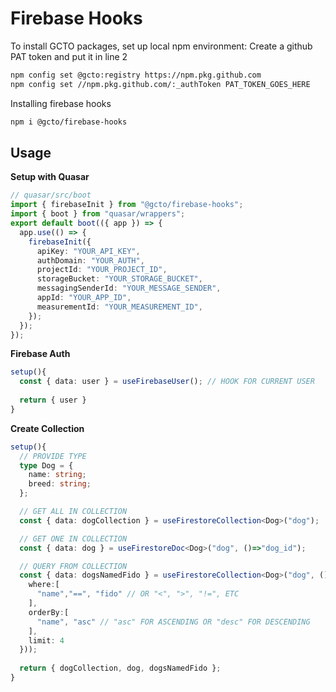 # Firebase Hooks

To install GCTO packages, set up local npm environment:
Create a github PAT token and put it in line 2

```bash
npm config set @gcto:registry https://npm.pkg.github.com
npm config set //npm.pkg.github.com/:_authToken PAT_TOKEN_GOES_HERE
```

Installing firebase hooks

```bash
npm i @gcto/firebase-hooks
```

## Usage

**Setup with Quasar**

```ts
// quasar/src/boot
import { firebaseInit } from "@gcto/firebase-hooks";
import { boot } from "quasar/wrappers";
export default boot(({ app }) => {
  app.use(() => {
    firebaseInit({
      apiKey: "YOUR_API_KEY",
      authDomain: "YOUR_AUTH",
      projectId: "YOUR_PROJECT_ID",
      storageBucket: "YOUR_STORAGE_BUCKET",
      messagingSenderId: "YOUR_MESSAGE_SENDER",
      appId: "YOUR_APP_ID",
      measurementId: "YOUR_MEASUREMENT_ID",
    });
  });
});
```

**Firebase Auth**
```ts
setup(){
  const { data: user } = useFirebaseUser(); // HOOK FOR CURRENT USER
  
  return { user }
}
```

**Create Collection**

```ts
setup(){
  // PROVIDE TYPE
  type Dog = {
    name: string;
    breed: string;
  };

  // GET ALL IN COLLECTION
  const { data: dogCollection } = useFirestoreCollection<Dog>("dog");

  // GET ONE IN COLLECTION
  const { data: dog } = useFirestoreDoc<Dog>("dog", ()=>"dog_id");

  // QUERY FROM COLLECTION
  const { data: dogsNamedFido } = useFirestoreCollection<Dog>("dog", ()=>({
    where:[
      "name","==", "fido" // OR "<", ">", "!=", ETC
    ],
    orderBy:[
      "name", "asc" // "asc" FOR ASCENDING OR "desc" FOR DESCENDING
    ],
    limit: 4
  }));
  
  return { dogCollection, dog, dogsNamedFido };
}
```
